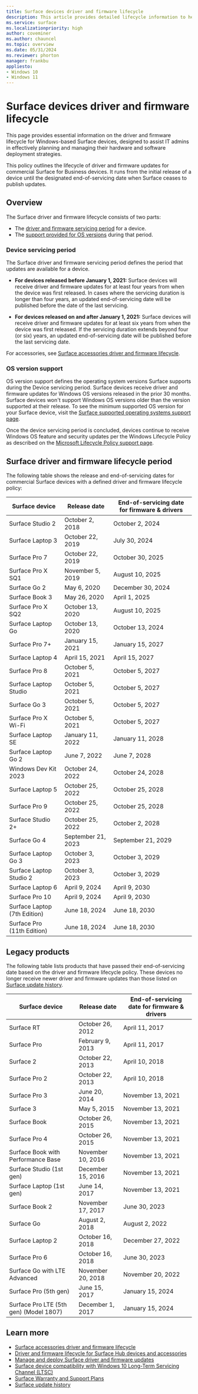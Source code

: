 ```yaml
---
title: Surface devices driver and firmware lifecycle
description: This article provides detailed lifecycle information to help plan and manage hardware and software deployments for Windows-based Surface devices.
ms.service: surface
ms.localizationpriority: high
author: coveminer
ms.author: chauncel
ms.topic: overview
ms.date: 05/31/2024
ms.reviewer: phorton
manager: frankbu
appliesto:
- Windows 10
- Windows 11
---
```


# Surface devices driver and firmware lifecycle

This page provides essential information on the driver and firmware lifecycle for Windows-based Surface devices, designed to assist IT admins in effectively planning and managing their hardware and software deployment strategies.

This policy outlines the lifecycle of driver and firmware updates for commercial Surface for Business devices. It runs from the initial release of a device until the designated end-of-servicing date when Surface ceases to publish updates. 

## Overview

The Surface driver and firmware lifecycle consists of two parts: 

- The [driver and firmware servicing period](#device-servicing-period) for a device. 
- The [support provided for OS versions](#os-version-support) during that period.

### Device servicing period

The Surface driver and firmware servicing period defines the period that updates are available for a device. 

- **For devices released before January 1, 2021:** Surface devices will receive driver and firmware updates for at least four years from when the device was first released. In cases where the servicing duration is longer than four years, an updated end-of-servicing date will be published before the date of the last servicing.

- **For devices released on and after January 1, 2021:** Surface devices will receive driver and firmware updates for at least six years from when the device was first released. If the servicing duration extends beyond four (or six) years, an updated end-of-servicing date will be published before the last servicing date.

For accessories, see [Surface accessories driver and firmware lifecycle](surface-accessories-driver-firmware-lifecycle-support.md). 

### OS version support

OS version support defines the operating system versions Surface supports during the Device servicing period. Surface devices receive driver and firmware updates for Windows OS versions released in the prior 30 months. Surface devices won't support Windows OS versions older than the version supported at their release. To see the minimum supported OS version for your Surface device, visit the [Surface supported operating systems support page](https://support.microsoft.com/help/2858199/surface-supported-operating-systems).

Once the device servicing period is concluded, devices continue to receive Windows OS feature and security updates per the Windows Lifecycle Policy as described on the [Microsoft Lifecycle Policy support page](https://support.microsoft.com/hub/4095338/microsoft-lifecycle-policy).

## Surface driver and firmware lifecycle period

The following table shows the release and end-of-servicing dates for commercial Surface devices with a defined driver and firmware lifecycle policy:

| Surface device                         | Release date        | End-of-servicing date for firmware & drivers |
| -------------------------------------- | ------------------- | -------------------------------------------- |
| Surface Studio 2                       | October 2, 2018     | October 2, 2024                              |
| Surface Laptop 3                       | October 22, 2019    | July 30, 2024                                |
| Surface Pro 7                          | October 22, 2019    | October 30, 2025                             |
| Surface Pro X SQ1                      | November 5, 2019    | August 10, 2025                              |
| Surface Go 2                           | May 6, 2020         | December 30, 2024                            |
| Surface Book 3                         | May 26, 2020        | April 1, 2025                                |
| Surface Pro X SQ2                      | October 13, 2020    | August 10, 2025                              |
| Surface Laptop Go                      | October 13, 2020    | October 13, 2024                             |
| Surface Pro 7+                         | January 15, 2021    | January 15, 2027                             |
| Surface Laptop 4                       | April 15, 2021      | April 15, 2027                               |
| Surface Pro 8                          | October 5, 2021     | October 5, 2027                              |
| Surface Laptop Studio                  | October 5, 2021     | October 5, 2027                              |
| Surface Go 3                           | October 5, 2021     | October 5, 2027                              |
| Surface Pro X Wi-Fi                    | October 5, 2021     | October 5, 2027                              |
| Surface Laptop SE                      | January 11, 2022    | January 11, 2028                             |
| Surface Laptop Go 2                    | June 7, 2022        | June 7, 2028                                 |
| Windows Dev Kit 2023                   | October 24, 2022    | October 24, 2028                             |
| Surface Laptop 5                       | October 25, 2022    | October 25, 2028                             |
| Surface Pro 9                          | October 25, 2022    | October 25, 2028                             |
| Surface Studio 2+                      | October 25, 2022    | October 2, 2028                              |
| Surface Go 4                           | September 21, 2023  | September 21, 2029                           |
| Surface Laptop Go 3                    | October 3, 2023     | October 3, 2029                              |
| Surface Laptop Studio 2                | October 3, 2023     | October 3, 2029                              |
| Surface Laptop 6                       | April 9, 2024       | April 9, 2030                                |
| Surface Pro 10                         | April 9, 2024       | April 9, 2030                                |
| Surface Laptop (7th Edition)           | June 18, 2024       | June 18, 2030                                |
| Surface Pro (11th Edition)             | June 18, 2024       | June 18, 2030                                |

## Legacy products

The following table lists products that have passed their end-of-servicing date based on the driver and firmware lifecycle policy. These devices no longer receive newer driver and firmware updates than those listed on [Surface update history](https://support.microsoft.com/surface/surface-update-history-6036fff5-edec-c8ec-9796-a5633aac9488).

| Surface device                             | Release date       | End-of-servicing date for firmware & drivers |
| ------------------------------------------ | ------------------ | -------------------------------------------- |
| Surface RT                                 | October 26, 2012   | April 11, 2017                               |
| Surface Pro                                | February 9, 2013   | April 11, 2017                               |
| Surface 2                                  | October 22, 2013   | April 10, 2018                               |
| Surface Pro 2                              | October 22, 2013   | April 10, 2018                               |
| Surface Pro 3                              | June 20, 2014      | November 13, 2021                            |
| Surface 3                                  | May 5, 2015        | November 13, 2021                            |
| Surface Book                               | October 26, 2015   | November 13, 2021                            |
| Surface Pro 4                              | October 26, 2015   | November 13, 2021                            |
| Surface Book with Performance Base         | November 10, 2016  | November 13, 2021                            |
| Surface Studio (1st gen)                   | December 15, 2016  | November 13, 2021                            |
| Surface Laptop (1st gen)                   | June 14, 2017      | November 13, 2021                            |
| Surface Book 2                             | November 17, 2017  | June 30, 2023                                |
| Surface Go                                 | August 2, 2018     | August 2, 2022                               |
| Surface Laptop 2                           | October 16, 2018   | December 27, 2022                            |
| Surface Pro 6                              | October 16, 2018   | June 30, 2023                                |
| Surface Go with LTE Advanced               | November 20, 2018  | November 20, 2022                            |
| Surface Pro (5th gen)                      | June 15, 2017      | January 15, 2024                             |
| Surface Pro LTE (5th gen) (Model 1807)     | December 1, 2017   | January 15, 2024                             |

## Learn more

- [Surface accessories driver and firmware lifecycle](surface-accessories-driver-firmware-lifecycle-support.md)
- [Driver and firmware lifecycle for Surface Hub devices and accessories](/surface-hub/surface-hub-driver-firmware-accessories-lifecycle)
- [Manage and deploy Surface driver and firmware updates](manage-surface-driver-and-firmware-updates.md)
- [Surface device compatibility with Windows 10 Long-Term Servicing Channel (LTSC)](surface-device-compatibility-with-windows-10-ltsc.md)
- [Surface Warranty and Support Plans](https://www.microsoft.com/surface/business/warranty-service-offerings-and-support)
- [Surface update history](https://support.microsoft.com/surface/surface-update-history-6036fff5-edec-c8ec-9796-a5633aac9488)
